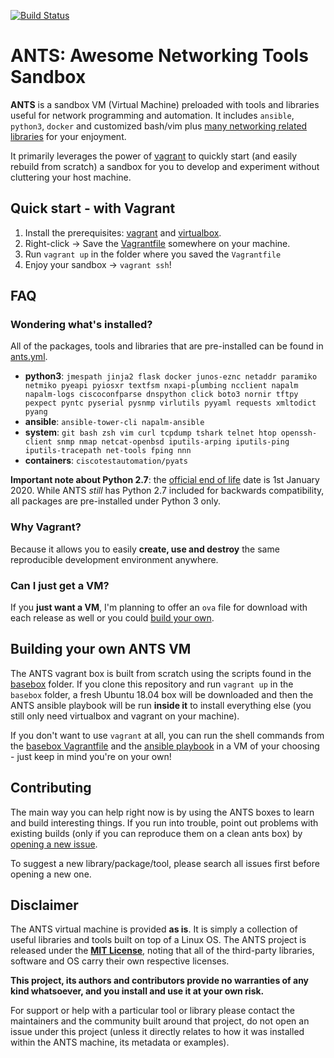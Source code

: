 [![Build Status](https://travis-ci.org/cmsirbu/ants.svg?branch=master)](https://travis-ci.org/cmsirbu/ants)

# ANTS: Awesome Networking Tools Sandbox

**ANTS** is a sandbox VM (Virtual Machine) preloaded with tools and libraries useful for network programming and automation. It includes `ansible`, `python3`, `docker` and customized bash/vim plus [many networking related libraries](#wondering-whats-installed) for your enjoyment.

It primarily leverages the power of [vagrant](https://www.vagrantup.com/) to quickly start (and easily rebuild from scratch) a sandbox for you to develop and experiment without cluttering your host machine.

## Quick start - with Vagrant

1. Install the prerequisites: [vagrant](https://www.vagrantup.com/downloads.html) and [virtualbox](https://www.virtualbox.org/wiki/Downloads).
2. Right-click -> Save the [Vagrantfile](https://raw.githubusercontent.com/cmsirbu/ants/master/Vagrantfile) somewhere on your machine.
3. Run `vagrant up` in the folder where you saved the `Vagrantfile`
4. Enjoy your sandbox -> `vagrant ssh`!


## FAQ

### Wondering what's installed?

All of the packages, tools and libraries that are pre-installed can be found in [ants.yml](basebox/ants.yml).

- **python3**: `jmespath jinja2 flask docker junos-eznc netaddr paramiko netmiko pyeapi pyiosxr textfsm nxapi-plumbing ncclient napalm napalm-logs ciscoconfparse dnspython click boto3 nornir tftpy pexpect pyntc pyserial pysnmp virlutils pyyaml requests xmltodict pyang`
- **ansible**: `ansible-tower-cli napalm-ansible`
- **system**: `git bash zsh vim curl tcpdump tshark telnet htop openssh-client snmp nmap netcat-openbsd iputils-arping iputils-ping iputils-tracepath net-tools fping nnn`
- **containers**: `ciscotestautomation/pyats`

**Important note about Python 2.7**: the [official end of life](https://www.python.org/dev/peps/pep-0373/) date is 1st January 2020. While ANTS *still* has Python 2.7 included for backwards compatibility, all packages are pre-installed under Python 3 only.

### Why Vagrant? 

Because it allows you to easily **create, use and destroy** the same reproducible development environment anywhere.

### Can I just get a VM?

If you **just want a VM**, I'm planning to offer an `ova` file for download with each release as well or you could [build your own](#building-your-own-ants-vm).

## Building your own ANTS VM

The ANTS vagrant box is built from scratch using the scripts found in the [basebox](basebox) folder. If you clone this repository and run `vagrant up` in the `basebox` folder, a fresh Ubuntu 18.04 box will be downloaded and then the ANTS ansible playbook will be run **inside it** to install everything else (you still only need virtualbox and vagrant on your machine).

If you don't want to use `vagrant` at all, you can run the shell commands from the [basebox Vagrantfile](basebox/Vagrantfile) and the [ansible playbook](basebox/provision-ants.yml) in a VM of your choosing - just keep in mind you're on your own!

## Contributing

The main way you can help right now is by using the ANTS boxes to learn and build interesting things. If you run into trouble, point out problems with existing builds (only if you can reproduce them on a clean ants box) by [opening a new issue](https://github.com/cmsirbu/ants/issues).

To suggest a new library/package/tool, please search all issues first before opening a new one.

## Disclaimer

The ANTS virtual machine is provided **as is**. It is simply a collection of useful libraries and tools built on top of a Linux OS. The ANTS project is released under the **[MIT License](LICENSE)**, noting that all of the third-party libraries, software and OS carry their own respective licenses.

**This project, its authors and contributors provide no warranties of any kind whatsoever, and you install and use it at your own risk.**

For support or help with a particular tool or library please contact the maintainers and the community built around that project, do not open an issue under this project (unless it directly relates to how it was installed within the ANTS machine, its metadata or examples).
